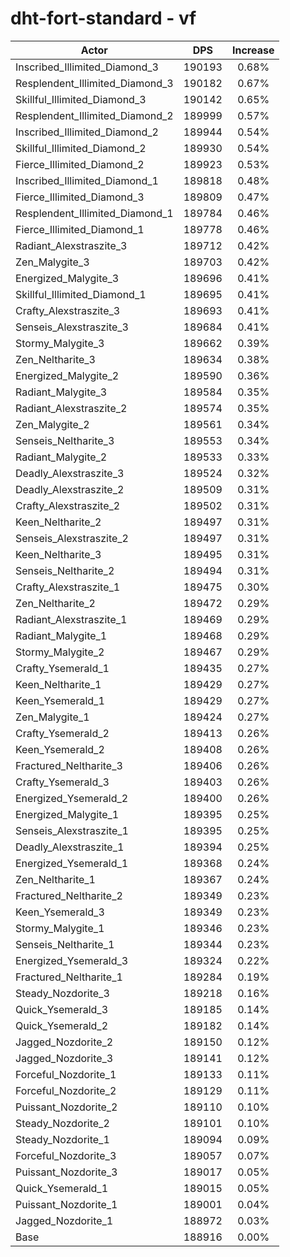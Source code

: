 # dht-fort-standard - vf
| Actor | DPS | Increase |
|---|:---:|:---:|
|Inscribed_Illimited_Diamond_3|190193|0.68%|
|Resplendent_Illimited_Diamond_3|190182|0.67%|
|Skillful_Illimited_Diamond_3|190142|0.65%|
|Resplendent_Illimited_Diamond_2|189999|0.57%|
|Inscribed_Illimited_Diamond_2|189944|0.54%|
|Skillful_Illimited_Diamond_2|189930|0.54%|
|Fierce_Illimited_Diamond_2|189923|0.53%|
|Inscribed_Illimited_Diamond_1|189818|0.48%|
|Fierce_Illimited_Diamond_3|189809|0.47%|
|Resplendent_Illimited_Diamond_1|189784|0.46%|
|Fierce_Illimited_Diamond_1|189778|0.46%|
|Radiant_Alexstraszite_3|189712|0.42%|
|Zen_Malygite_3|189703|0.42%|
|Energized_Malygite_3|189696|0.41%|
|Skillful_Illimited_Diamond_1|189695|0.41%|
|Crafty_Alexstraszite_3|189693|0.41%|
|Senseis_Alexstraszite_3|189684|0.41%|
|Stormy_Malygite_3|189662|0.39%|
|Zen_Neltharite_3|189634|0.38%|
|Energized_Malygite_2|189590|0.36%|
|Radiant_Malygite_3|189584|0.35%|
|Radiant_Alexstraszite_2|189574|0.35%|
|Zen_Malygite_2|189561|0.34%|
|Senseis_Neltharite_3|189553|0.34%|
|Radiant_Malygite_2|189533|0.33%|
|Deadly_Alexstraszite_3|189524|0.32%|
|Deadly_Alexstraszite_2|189509|0.31%|
|Crafty_Alexstraszite_2|189502|0.31%|
|Keen_Neltharite_2|189497|0.31%|
|Senseis_Alexstraszite_2|189497|0.31%|
|Keen_Neltharite_3|189495|0.31%|
|Senseis_Neltharite_2|189494|0.31%|
|Crafty_Alexstraszite_1|189475|0.30%|
|Zen_Neltharite_2|189472|0.29%|
|Radiant_Alexstraszite_1|189469|0.29%|
|Radiant_Malygite_1|189468|0.29%|
|Stormy_Malygite_2|189467|0.29%|
|Crafty_Ysemerald_1|189435|0.27%|
|Keen_Neltharite_1|189429|0.27%|
|Keen_Ysemerald_1|189429|0.27%|
|Zen_Malygite_1|189424|0.27%|
|Crafty_Ysemerald_2|189413|0.26%|
|Keen_Ysemerald_2|189408|0.26%|
|Fractured_Neltharite_3|189406|0.26%|
|Crafty_Ysemerald_3|189403|0.26%|
|Energized_Ysemerald_2|189400|0.26%|
|Energized_Malygite_1|189395|0.25%|
|Senseis_Alexstraszite_1|189395|0.25%|
|Deadly_Alexstraszite_1|189394|0.25%|
|Energized_Ysemerald_1|189368|0.24%|
|Zen_Neltharite_1|189367|0.24%|
|Fractured_Neltharite_2|189349|0.23%|
|Keen_Ysemerald_3|189349|0.23%|
|Stormy_Malygite_1|189346|0.23%|
|Senseis_Neltharite_1|189344|0.23%|
|Energized_Ysemerald_3|189324|0.22%|
|Fractured_Neltharite_1|189284|0.19%|
|Steady_Nozdorite_3|189218|0.16%|
|Quick_Ysemerald_3|189185|0.14%|
|Quick_Ysemerald_2|189182|0.14%|
|Jagged_Nozdorite_2|189150|0.12%|
|Jagged_Nozdorite_3|189141|0.12%|
|Forceful_Nozdorite_1|189133|0.11%|
|Forceful_Nozdorite_2|189129|0.11%|
|Puissant_Nozdorite_2|189110|0.10%|
|Steady_Nozdorite_2|189101|0.10%|
|Steady_Nozdorite_1|189094|0.09%|
|Forceful_Nozdorite_3|189057|0.07%|
|Puissant_Nozdorite_3|189017|0.05%|
|Quick_Ysemerald_1|189015|0.05%|
|Puissant_Nozdorite_1|189001|0.04%|
|Jagged_Nozdorite_1|188972|0.03%|
|Base|188916|0.00%|
